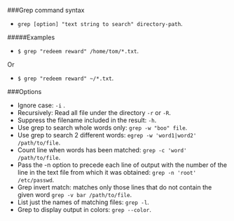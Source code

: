 ###Grep command syntax
 - `grep [option] "text string to search" directory-path`.

#####Examples
 - `$ grep "redeem reward" /home/tom/*.txt`.

Or

 - `$ grep "redeem reward" ~/*.txt`.

###Options

 - Ignore case: `-i` .
 - Recursively: Read all file under the directory `-r`  or `-R`.
 - Suppress the filename included in the result: `-h`.
 - Use grep to search whole words only: `grep -w "boo" file`.
 - Use grep to search 2 different words: `egrep -w 'word1|word2' /path/to/file`.
 - Count line when words has been matched: `grep -c 'word' /path/to/file`.
 - Pass the -n option to precede each line of output with the number of the line in the text file from which it was obtained: `grep -n 'root' /etc/passwd`.
 - Grep invert match: matches only those lines that do not contain the given word `grep -v bar /path/to/file`.
 - List just the names of matching files: `grep -l`.
 - Grep to display output in colors: `grep --color`.
